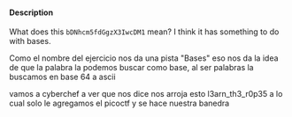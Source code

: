 #### Description

What does this `bDNhcm5fdGgzX3IwcDM1` mean? I think it has something to do with bases.

Como el nombre del ejercicio nos da una pista "Bases" eso nos da la idea de que la palabra la podemos buscar como base, al ser palabras la buscamos en base 64 a ascii

vamos a cyberchef a ver que nos dice
nos arroja esto l3arn_th3_r0p35
a lo cual solo le agregamos el picoctf y se hace nuestra banedra
